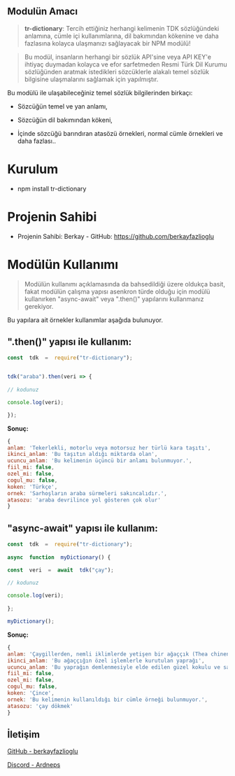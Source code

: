 
## Modulün Amacı

  

> **tr-dictionary**: Tercih ettiğiniz herhangi kelimenin TDK sözlüğündeki anlamına, cümle içi kullanımlarına, dil bakımından kökenine ve daha fazlasına kolayca ulaşmanızı sağlayacak bir NPM modülü!

  

> Bu modül, insanların herhangi bir sözlük API'sine veya API KEY'e ihtiyaç duymadan kolayca ve efor sarfetmeden Resmi Türk Dil Kurumu sözlüğünden aratmak istedikleri sözcüklerle alakalı temel sözlük bilgisine ulaşmalarını sağlamak için yapılmıştır.

  

Bu modülü ile ulaşabileceğiniz temel sözlük bilgilerinden birkaçı:

  

- Sözcüğün temel ve yan anlamı,

  

- Sözcüğün dil bakımından kökeni,

  

- İçinde sözcüğü barındıran atasözü örnekleri, normal cümle örnekleri ve daha fazlası..

  

# Kurulum

- npm install tr-dictionary

# Projenin Sahibi

- Projenin Sahibi: Berkay - GitHub: https://github.com/berkayfazlioglu
  
# Modülün Kullanımı

> Modülün kullanımı açıklamasında da bahsedildiği üzere oldukça basit,
fakat modülün çalışma yapısı asenkron türde olduğu için modülü kullanırken "async-await" veya ".then()" yapılarını kullanmanız gerekiyor.

  

Bu yapılara ait örnekler kullanımlar aşağıda bulunuyor.

## **".then()" yapısı ile kullanım:**

```js
const  tdk  =  require("tr-dictionary");


tdk("araba").then(veri => {
  
// kodunuz

console.log(veri);

});
```
  
**Sonuç:**

```js
{
anlam: 'Tekerlekli, motorlu veya motorsuz her türlü kara taşıtı',
ikinci_anlam: 'Bu taşıtın aldığı miktarda olan',
ucuncu_anlam: 'Bu kelimenin üçüncü bir anlamı bulunmuyor.',
fiil_mi: false,
ozel_mi: false,
cogul_mu: false,
koken: 'Türkçe',
ornek: 'Sarhoşların araba sürmeleri sakıncalıdır.',
atasozu: 'araba devrilince yol gösteren çok olur'
}
```

## **"async-await" yapısı ile kullanım:**

```js
const  tdk  =  require("tr-dictionary");
  
async  function  myDictionary() {

const  veri  =  await  tdk("çay");

// kodunuz
  
console.log(veri);
  
};

myDictionary();
```

**Sonuç:**

```js
{
anlam: 'Çaygillerden, nemli iklimlerde yetişen bir ağaççık (Thea chinensis)',
ikinci_anlam: 'Bu ağaççığın özel işlemlerle kurutulan yaprağı',
ucuncu_anlam: 'Bu yaprağın demlenmesiyle elde edilen güzel kokulu ve sarımtırak kırmızı renkli içecek',
fiil_mi: false,
ozel_mi: false,
cogul_mu: false,
koken: 'Çince',
ornek: 'Bu kelimenin kullanıldığı bir cümle örneği bulunmuyor.',
atasozu: 'çay dökmek'
}
```

## İletişim

[GitHub - berkayfazlioglu](https://github.com/berkayfazlioglu)

[Discord - Ardneps](https://discord.com/users/398138493240475648)